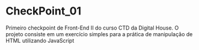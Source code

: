 # CheckPoint_01
Primeiro checkpoint de Front-End II do curso CTD da Digital House. O projeto consiste em um exercício simples para a prática de manipulação de HTML utilizando JavaScript
